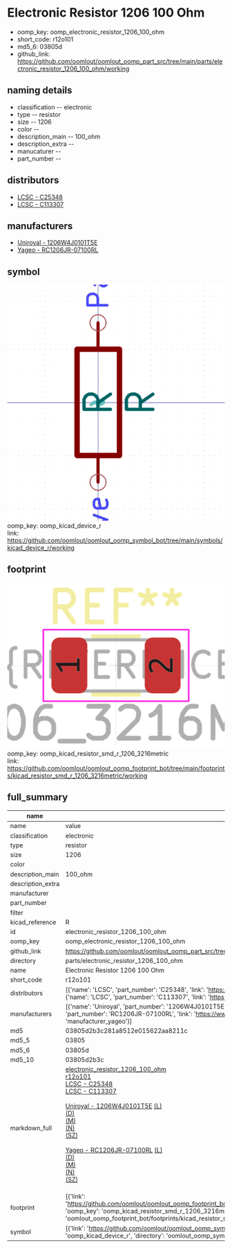 # Electronic Resistor 1206 100 Ohm

  
* oomp_key: oomp_electronic_resistor_1206_100_ohm 
* short_code: r12o101
* md5_6: 03805d  
* github_link: https://github.com/oomlout/oomlout_oomp_part_src/tree/main/parts/electronic_resistor_1206_100_ohm/working  
## naming details
* classification -- electronic
* type -- resistor
* size -- 1206
* color -- 
* description_main -- 100_ohm
* description_extra -- 
* manucaturer -- 
* part_number -- 

## distributors
* [LCSC - C25348](https://lcsc.com/product-detail/C25348.html)  
* [LCSC - C113307](https://lcsc.com/product-detail/C113307.html)  

## manufacturers
* [Uniroyal - 1206W4J0101T5E]()  
* [Yageo - RC1206JR-07100RL](https://www.yageo.com/en/Chart/Download/pdf/RC1206JR-07100RL)  

## symbol

![](symbol/0/working/working_600.png)  
oomp_key: oomp_kicad_device_r  
link: https://github.com/oomlout/oomlout_oomp_symbol_bot/tree/main/symbols/kicad_device_r/working  

## footprint

![](footprint/0/working/working_600.png)  
oomp_key: oomp_kicad_resistor_smd_r_1206_3216metric  
link: https://github.com/oomlout/oomlout_oomp_footprint_bot/tree/main/footprints/kicad_resistor_smd_r_1206_3216metric/working  

## full_summary
| name | value | 
| --- | --- | 
| name | value | 
| classification | electronic | 
| type | resistor | 
| size | 1206 | 
| color |  | 
| description_main | 100_ohm | 
| description_extra |  | 
| manufacturer |  | 
| part_number |  | 
| filter |  | 
| kicad_reference | R | 
| id | electronic_resistor_1206_100_ohm | 
| oomp_key | oomp_electronic_resistor_1206_100_ohm | 
| github_link | https://github.com/oomlout/oomlout_oomp_part_src/tree/main/parts/electronic_resistor_1206_100_ohm/working | 
| directory | parts/electronic_resistor_1206_100_ohm | 
| name | Electronic Resistor 1206 100 Ohm | 
| short_code | r12o101 | 
| distributors | [{'name': 'LCSC', 'part_number': 'C25348', 'link': 'https://lcsc.com/product-detail/C25348.html', 'id': 'distributor_lcsc'}, {'name': 'LCSC', 'part_number': 'C113307', 'link': 'https://lcsc.com/product-detail/C113307.html', 'id': 'distributor_lcsc'}] | 
| manufacturers | [{'name': 'Uniroyal', 'part_number': '1206W4J0101T5E', 'link': '', 'id': 'manufacturer_uniroyal'}, {'name': 'Yageo', 'part_number': 'RC1206JR-07100RL', 'link': 'https://www.yageo.com/en/Chart/Download/pdf/RC1206JR-07100RL', 'id': 'manufacturer_yageo'}] | 
| md5 | 03805d2b3c281a8512e015622aa8211c | 
| md5_5 | 03805 | 
| md5_6 | 03805d | 
| md5_10 | 03805d2b3c | 
| markdown_full | [electronic_resistor_1206_100_ohm](https://github.com/oomlout/oomlout_oomp_part_src/tree/main/parts/electronic_resistor_1206_100_ohm/working)<br>[r12o101](https://github.com/oomlout/oomlout_oomp_part_src/tree/main/parts/electronic_resistor_1206_100_ohm/working)<br>[LCSC - C25348<br>](https://lcsc.com/product-detail/C25348.html)[LCSC - C113307<br>](https://lcsc.com/product-detail/C113307.html)<br>[Uniroyal - 1206W4J0101T5E]() [(L)<br>](https://www.lcsc.com/search?q=1206W4J0101T5E)[(D)<br>](https://www.digikey.com/en/products?,keywords=1206W4J0101T5E)[(M)<br>](https://www.mouser.com/Search/Refine?Keyword=1206W4J0101T5E)[(N)<br>](https://www.newark.com/search?st=1206W4J0101T5E)[(SZ)<br>](https://so.szlcsc.com/global.html?k=1206W4J0101T5E)<br>[Yageo - RC1206JR-07100RL](https://www.yageo.com/en/Chart/Download/pdf/RC1206JR-07100RL) [(L)<br>](https://www.lcsc.com/search?q=RC1206JR-07100RL)[(D)<br>](https://www.digikey.com/en/products?,keywords=RC1206JR-07100RL)[(M)<br>](https://www.mouser.com/Search/Refine?Keyword=RC1206JR-07100RL)[(N)<br>](https://www.newark.com/search?st=RC1206JR-07100RL)[(SZ)<br>](https://so.szlcsc.com/global.html?k=RC1206JR-07100RL)<br> | 
| footprint | [{'link': 'https://github.com/oomlout/oomlout_oomp_footprint_bot/tree/main/foootprntss/kicad_resistor_smd_r_1206_3216metric', 'oomp_key': 'oomp_kicad_resistor_smd_r_1206_3216metric', 'directory': 'oomlout_oomp_footprint_bot/footprints/kicad_resistor_smd_r_1206_3216metric//working/working.kicad_mod'}] | 
| symbol | [{'link': 'https://github.com/oomlout/oomlout_oomp_symbol_bot/tree/main/symbols/kicad_device_r', 'oomp_key': 'oomp_kicad_device_r', 'directory': 'oomlout_oomp_symbol_bot/symbols/kicad_device_r//working/working.kicad_sym'}] | 
